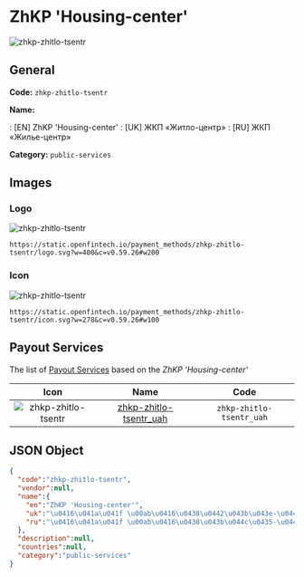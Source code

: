 
# ZhKP 'Housing-center' 
![zhkp-zhitlo-tsentr](https://static.openfintech.io/payment_methods/zhkp-zhitlo-tsentr/logo.svg?w=400&c=v0.59.26#w200)  

## General 
**Code:** `zhkp-zhitlo-tsentr` 
 
**Name:** 
 
:	[EN] ZhKP 'Housing-center' 
:	[UK] ЖКП «Житло-центр» 
:	[RU] ЖКП «Жилье-центр» 
 
**Category:** `public-services` 
 

## Images 

### Logo 
![zhkp-zhitlo-tsentr](https://static.openfintech.io/payment_methods/zhkp-zhitlo-tsentr/logo.svg?w=400&c=v0.59.26#w200)  

```
https://static.openfintech.io/payment_methods/zhkp-zhitlo-tsentr/logo.svg?w=400&c=v0.59.26#w200
```  

### Icon 
![zhkp-zhitlo-tsentr](https://static.openfintech.io/payment_methods/zhkp-zhitlo-tsentr/icon.svg?w=278&c=v0.59.26#w100)  

```
https://static.openfintech.io/payment_methods/zhkp-zhitlo-tsentr/icon.svg?w=278&c=v0.59.26#w100
```  

## Payout Services 
 
The list of [Payout Services](/payout-services/) based on the _ZhKP 'Housing-center'_ 

|Icon|Name|Code| 
|:---:|:---:|:---:| 
|![zhkp-zhitlo-tsentr](https://static.openfintech.io/payout_methods/zhkp-zhitlo-tsentr/icon.png?w=278&c=v0.59.26#w40) |[zhkp-zhitlo-tsentr_uah](/payout-services/zhkp-zhitlo-tsentr_uah/)|`zhkp-zhitlo-tsentr_uah`| 
 

## JSON Object 

```json
{
  "code":"zhkp-zhitlo-tsentr",
  "vendor":null,
  "name":{
    "en":"ZhKP 'Housing-center'",
    "uk":"\u0416\u041a\u041f \u00ab\u0416\u0438\u0442\u043b\u043e-\u0446\u0435\u043d\u0442\u0440\u00bb",
    "ru":"\u0416\u041a\u041f \u00ab\u0416\u0438\u043b\u044c\u0435-\u0446\u0435\u043d\u0442\u0440\u00bb"
  },
  "description":null,
  "countries":null,
  "category":"public-services"
}
```  
